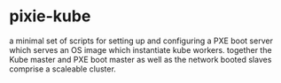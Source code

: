 # pixie-kube

a minimal set of scripts for setting up and configuring a PXE boot server which serves an OS image which instantiate kube workers.
together the Kube master and PXE boot master as well as the network booted slaves comprise a scaleable cluster.
